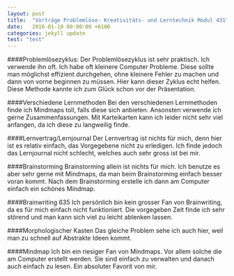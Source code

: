 ```yaml
---
layout: post
title:  "Vorträge Problemlöse- Kreativitäts- und Lerntechnik Modul 431"
date:   2016-01-10 00:00:00 +0100
categories: jekyll update
test: "test"
---
```

####Problemlösezyklus: 
Der Problemlösezyklus ist sehr praktisch. Ich verwende ihn oft. Ich habe oft kleinere Computer Probleme. Diese sollte man möglichst effizient durchgehen, ohne kleinere Fehler zu machen und dann von vorne beginnen zu müssen.
Hier kann dieser Zyklus echt helfen. Diese Methode kannte ich zum Glück schon vor der Präsentation.

####Verschiedene Lernmethoden
Bei den verschiedenen Lernmethoden finde ich Mindmaps toll, falls diese sich anbieten. Ansonsten verwende ich gerne Zusammenfassungen. Mit Karteikarten kann ich leider nicht sehr viel anfangen, da ich diese zu langweilig finde.

####Lernvertrag/Lernjournal
Der Lernvertrag ist nichts für mich, denn hier ist es relativ einfach, das Vorgegebene nicht zu erledigen. Ich finde jedoch das Lernjournal nicht schlecht, welches auch sehr gross ist bei mir.

####Brainstorming
Brainstorming allein ist nichts für mich. Ich benutze es aber sehr gerne mit Mindmaps, da man beim Brainstorming einfach besser voran kommt. Nach dem Brainstorming erstelle ich dann am Computer einfach ein schönes Mindmap.

####Brainwriting 635
Ich persönlich bin kein grosser Fan von Brainwriting, da es für mich einfach nicht funktioniert. Die vorgegeben Zeit finde ich sehr störend und man kann sich viel zu leicht ablenken lassen.

####Morphologischer Kasten
Das gleiche Problem sehe ich auch hier, weil man zu schnell auf Abstrakte Ideen kommt.

####Mindmap
Ich bin ein riesiger Fan von Mindmaps. Vor allem solche die am Computer erstellt werden. Sie sind einfach zu verwalten und danach auch einfach zu lesen. Ein absoluter Favorit von mir. 